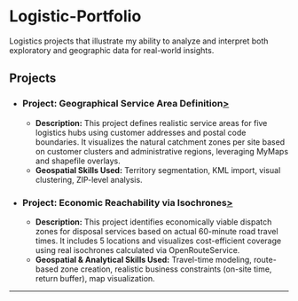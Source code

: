 # Logistic-Portfolio
Logistics projects that illustrate my ability to analyze and interpret both exploratory and geographic data for real-world insights.

## Projects

* ### Project: Geographical Service Area Definition[>](https://github.com/JonnyNguyen005/Logistic-Portfolio/blob/main/Service%20Area%20Optimization/README.md)
  * **Description:** This project defines realistic service areas for five logistics hubs using customer addresses and postal code boundaries. It visualizes the natural catchment zones per site based on customer clusters and administrative regions, leveraging MyMaps and shapefile overlays.
  * **Geospatial Skills Used:** Territory segmentation, KML import, visual clustering, ZIP-level analysis.

* ### Project: Economic Reachability via Isochrones[>]([https://github.com/JonnyNguyen005/Logistic-Portfolio/blob/main/Service%20Area%20Optimization/README.md](https://github.com/JonnyNguyen005/Logistic-Portfolio/tree/main/Economic%20Reachability%20Zones))
  * **Description:** This project identifies economically viable dispatch zones for disposal services based on actual 60-minute road travel times. It includes 5 locations and visualizes cost-efficient coverage using real isochrones calculated via OpenRouteService.
  * **Geospatial & Analytical Skills Used:** Travel-time modeling, route-based zone creation, realistic business constraints (on-site time, return buffer), map visualization.

---

